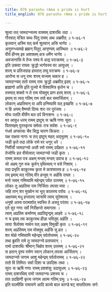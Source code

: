 ```yaml
---
title: 076 parashu rAma s pride is hurt
title_english: 076 parashu rAma s pride is hurt

---
```

श्रुत्वा तत् जामदग्न्यस्य वाक्यम् दाशरथिः तदा ।  
गौरवात् यंत्रित कथः पितू रामम् अथ अब्रवीत् ॥ १-७६-१  
कृतवान् अस्मि यत् कर्म श्रुतवान् असि भार्गव ।  
अनुरुन्ध्यामहे ब्रह्मन् पितुर् आनृण्यम् आस्थितः ॥ १-७६-२  
वीर्य हीनम् इव अशक्तम् क्षत्र धर्मेण भार्गव ।  
अवजानासि मे तेजः पश्य मे अद्य पराक्रमम् ॥ १-७६-३  
इति उक्त्वा राघवः क्रुद्धो भार्गवस्य वर आयुधम् ।  
शरम् च प्रतिजग्राह हस्तात् लघु पराक्रमः ॥ १-७६-४  
आरोप्य स धनू रामः शरम् सज्यम् चकार ह ।  
जामदग्न्यम् ततो रामम् रामः क्रुद्धो अब्रवीत् इदम् ॥ १-७६-५  
ब्राह्मणो असि इति पूज्यो मे विश्वामित्र कृतेन च ।  
तस्मात् शक्तो न ते राम मोक्तुम् प्राण हरम् शरम् ॥ १-७६-६  
इमाम् वा त्वत् गतिम् राम तपो बल समार्जितान् ।  
लोकान् अप्रतिमान् वा अपि हनिष्यामि यत् इच्छसि ॥ १-७६-७  
न हि अयम् वैष्णवो दिव्यः शरः पर पुरंजयः ।  
मोघः पतति वीर्येण बल दर्प विनाशनः ॥ १-७६-८  
वर आयुध धरम् रामम् द्रष्टुम् स ऋषि गणाः सुराः ।  
पितामहम् पुरस्कृत्य समेताः तत्र सर्वशः ॥ १-७६-९  
गंधर्व अप्सरसः चैव सिद्ध चारण किन्नराः ।  
यक्ष राक्षस नागाः च तत् द्रष्टुम् महत् अद्भुतम् ॥ १-७६-१०  
जडी कृते तदा लोके रामे वर धनुर् धरे ।  
निर्वीर्यो जामदग्न्यो असौ रमो रामम् उदैक्षत ॥ १-७६-११  
तेजोभिः हत वीर्यत्वात् जामदग्न्यो जडी कृतः ।  
रामम् कमल पत्र अक्षम् मन्दम् मन्दम् उवाच ह ॥ १-७६-१२  
सो अहम् गुरु वचः कुर्वन् पृथिव्याम् न वसे निशाम् ।  
तदा प्रभृति काकुत्स्थ कृता मे काश्यपस्य ह ॥ १-७६-१४  
तम् इमाम् मत् गतिम् वीर हन्तुम् न अर्हसि राघव ।  
मनो जवम् गमिष्यामि महेन्द्रम् पर्वत उत्तमम् ॥ १-७६-१५  
लोकाः तु अप्रतिमा राम निर्जिताः तपसा मया ।  
जहि तान् शर मुख्येन मा भूत् कालस्य पर्ययः ॥ १-७६-१६  
अक्षय्यम् मधु हन्तारम् जानामि त्वाम् सुरेश्वरम् ।  
धनुषो अस्य परामर्शात् स्वस्ति ते अस्तु परंतप ॥ १-७६-१७  
एते सुर गणाः सर्वे निरीक्षन्ते समागताः ।  
त्वाम् अप्रतिम कर्माणम् अप्रतिद्वन्द्वम् आहवे ॥ १-७६-१८  
न च इयम् तव काकुत्स्थ व्रीडा भवितुम् अर्हति ।  
त्वया त्रैलोक्य नाथेन यत् अहम् विमुखी कृतः ॥ १-७६-१९  
शरम् अप्रतिमम् राम मोक्तुम् अर्हसि सु व्रत ।  
शर मोक्षे गमिष्यामि महेन्द्रम् पर्वतोत्तमम् ॥ १-७६-२०  
तथा ब्रुवति रामे तु जामदग्न्ये प्रतापवान् ।  
रामो दाशरथिः श्रीमान् चिक्षेप शरम् उत्तमम् ॥ १-७६-२१  
स हतान् दृश्य रामेण स्वान् लोकान् तपसा आर्जितान् ।  
जामदग्न्यो जगाम आशु महेन्द्रम् पर्वतोत्तमम् ॥ १-७६-२२  
ततो वि तिमिराः सर्वा दिशा च उपदिशः तथा ।  
सुराः स ऋषि गणाः रामम् प्रशशंसुः उदायुधम् ॥ १-७६-२३  
रामम् दाशरथिम् रामो जामदग्न्यः प्रशस्य च ।  
ततः प्रदक्षिणी कृत्य जगाम आत्म गतिम् प्रभुः ॥ १-७६-२४  
इति वाल्मीकि रामायणे आदि काव्ये बाल काण्डे षट् सप्ततितमः सर्गः